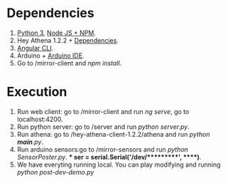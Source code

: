 Dependencies
============
1. [Python 3](https://www.python.org/downloads/release/python-364/), [Node JS + NPM](https://nodejs.org/es/).
2. Hey Athena 1.2.2 + [Dependencies](https://rcbyron.github.io/hey-athena-website/docs/intro/install.html#developer-github-installation).
3. [Angular CLI](https://github.com/angular/angular-cli#installation).
4. Arduino + [Arduino IDE](https://www.arduino.cc/en/main/software).
5. Go to /mirror-client and *npm install*.

Execution
=========
1. Run web client: go to /mirror-client and run *ng serve*, go to localhost:4200.
2. Run python server: go to /server and run *python server.py*.
3. Run athena: go to /hey-athena-client-1.2.2/athena and run
*python __main__.py*.
4. Run arduino sensors:go to /mirror-sensors and run *python SensorPoster.py*.  __* ser = serial.Serial('/dev/*********', ****)__.
5. We have everyting running local. You can play modifying and running *python post-dev-demo.py*